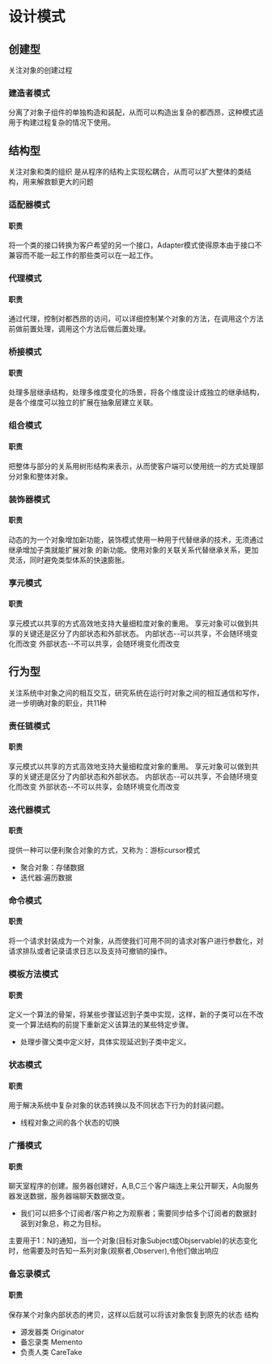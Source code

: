 # 设计模式
## 创建型
关注对象的创建过程
### 建造者模式
分离了对象子组件的单独构造和装配，从而可以构造出复杂的都西昂，这种模式适用于构建过程复杂的情况下使用。

## 结构型
关注对象和类的组织
是从程序的结构上实现松耦合，从而可以扩大整体的类结构，用来解救额更大的问题
### 适配器模式
#### 职责
将一个类的接口转换为客户希望的另一个接口，Adapter模式使得原本由于接口不兼容而不能一起工作的那些类可以在一起工作。
### 代理模式
#### 职责
通过代理，控制对都西昂的访问，可以详细控制某个对象的方法，在调用这个方法前做前置处理，调用这个方法后做后置处理。
### 桥接模式
#### 职责
处理多层继承结构，处理多维度变化的场景，将各个维度设计成独立的继承结构，是各个维度可以独立的扩展在抽象层建立关联。
### 组合模式
#### 职责
把整体与部分的关系用树形结构来表示，从而使客户端可以使用统一的方式处理部分对象和整体对象。
### 装饰器模式
#### 职责
动态的为一个对象增加新功能，装饰模式使用一种用于代替继承的技术，无须通过继承增加子类就能扩展对象
的新功能。使用对象的关联关系代替继承关系，更加灵活，同时避免类型体系的快速膨胀。

### 享元模式
#### 职责
享元模式以共享的方式高效地支持大量细粒度对象的重用。
享元对象可以做到共享的关键还是区分了内部状态和外部状态。
        内部状态--可以共享，不会随环境变化而改变
        外部状态--不可以共享，会随环境变化而改变
## 行为型   
关注系统中对象之间的相互交互，研究系统在运行时对象之间的相互通信和写作，进一步明确对象的职业，共11种
     
### 责任链模式
#### 职责
享元模式以共享的方式高效地支持大量细粒度对象的重用。
享元对象可以做到共享的关键还是区分了内部状态和外部状态。
        内部状态--可以共享，不会随环境变化而改变
        外部状态--不可以共享，会随环境变化而改变        
### 迭代器模式
#### 职责
提供一种可以便利聚合对象的方式，又称为：游标cursor模式
- 聚合对象：存储数据
- 迭代器:遍历数据
### 命令模式
#### 职责
将一个请求封装成为一个对象，从而使我们可用不同的请求对客户进行参数化，对请求排队或者记录请求日志以及支持可撤销的操作。

### 模板方法模式
#### 职责
定义一个算法的骨架，将某些步骤延迟到子类中实现，这样，新的子类可以在不改变一个算法结构的前提下重新定义该算法的某些特定步骤。

- 处理步骤父类中定义好，具体实现延迟到子类中定义。
            
### 状态模式
#### 职责
用于解决系统中复杂对象的状态转换以及不同状态下行为的封装问题。
- 线程对象之间的各个状态的切换

### 广播模式
#### 职责
聊天室程序的创建。服务器创建好，A,B,C三个客户端连上来公开聊天，A向服务器发送数据，服务器端聊天数据改变。
- 我们可以把多个订阅者/客户称之为观察者；需要同步给多个订阅者的数据封装到对象总，称之为目标。

主要用于1：N的通知，当一个对象(目标对象Subject或Objservable)的状态变化时，他需要及时告知一系列对象(观察者,Observer),令他们做出响应

### 备忘录模式
#### 职责
保存某个对象内部状态的拷贝，这样以后就可以将该对象恢复到原先的状态
结构
- 源发器类 Originator
- 备忘录类 Memento
- 负责人类 CareTake
